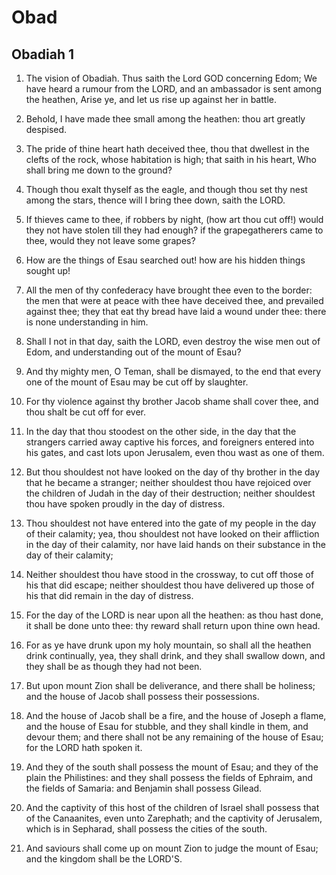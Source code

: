 # Obad

## Obadiah 1

1. The vision of Obadiah. Thus saith the Lord GOD concerning Edom; We have heard a rumour from the LORD, and an ambassador is sent among the heathen, Arise ye, and let us rise up against her in battle.

2. Behold, I have made thee small among the heathen: thou art greatly despised.

3. The pride of thine heart hath deceived thee, thou that dwellest in the clefts of the rock, whose habitation is high; that saith in his heart, Who shall bring me down to the ground?

4. Though thou exalt thyself as the eagle, and though thou set thy nest among the stars, thence will I bring thee down, saith the LORD.

5. If thieves came to thee, if robbers by night, (how art thou cut off!) would they not have stolen till they had enough? if the grapegatherers came to thee, would they not leave some grapes?

6. How are the things of Esau searched out! how are his hidden things sought up!

7. All the men of thy confederacy have brought thee even to the border: the men that were at peace with thee have deceived thee, and prevailed against thee; they that eat thy bread have laid a wound under thee: there is none understanding in him.

8. Shall I not in that day, saith the LORD, even destroy the wise men out of Edom, and understanding out of the mount of Esau?

9. And thy mighty men, O Teman, shall be dismayed, to the end that every one of the mount of Esau may be cut off by slaughter.

10. For thy violence against thy brother Jacob shame shall cover thee, and thou shalt be cut off for ever.

11. In the day that thou stoodest on the other side, in the day that the strangers carried away captive his forces, and foreigners entered into his gates, and cast lots upon Jerusalem, even thou wast as one of them.

12. But thou shouldest not have looked on the day of thy brother in the day that he became a stranger; neither shouldest thou have rejoiced over the children of Judah in the day of their destruction; neither shouldest thou have spoken proudly in the day of distress.

13. Thou shouldest not have entered into the gate of my people in the day of their calamity; yea, thou shouldest not have looked on their affliction in the day of their calamity, nor have laid hands on their substance in the day of their calamity;

14. Neither shouldest thou have stood in the crossway, to cut off those of his that did escape; neither shouldest thou have delivered up those of his that did remain in the day of distress.

15. For the day of the LORD is near upon all the heathen: as thou hast done, it shall be done unto thee: thy reward shall return upon thine own head.

16. For as ye have drunk upon my holy mountain, so shall all the heathen drink continually, yea, they shall drink, and they shall swallow down, and they shall be as though they had not been.

17. But upon mount Zion shall be deliverance, and there shall be holiness; and the house of Jacob shall possess their possessions.

18. And the house of Jacob shall be a fire, and the house of Joseph a flame, and the house of Esau for stubble, and they shall kindle in them, and devour them; and there shall not be any remaining of the house of Esau; for the LORD hath spoken it.

19. And they of the south shall possess the mount of Esau; and they of the plain the Philistines: and they shall possess the fields of Ephraim, and the fields of Samaria: and Benjamin shall possess Gilead.

20. And the captivity of this host of the children of Israel shall possess that of the Canaanites, even unto Zarephath; and the captivity of Jerusalem, which is in Sepharad, shall possess the cities of the south.

21. And saviours shall come up on mount Zion to judge the mount of Esau; and the kingdom shall be the LORD'S.

